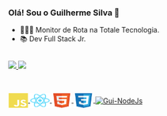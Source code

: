 ### Olá! Sou o Guilherme Silva 👋

- 👨🏽‍💻 Monitor de Rota na Totale Tecnologia. 
- 📚 Dev Full Stack Jr.
##
<div>
  <a href="https://github.com/Guisds">
  <img height="180em" src="https://github-readme-stats.vercel.app/api?username=Guisds&show_icons=true&theme=dark&include_all_commits=true&count_private=true"/>
  <img height="180em" src="https://github-readme-stats.vercel.app/api/top-langs/?username=Guisds&layout=compact&langs_count=7&theme=dark"/>
</div>
  
##
  
<div style="display: inline_block"><br>
  <img align="center" alt="Gui-Js" height="30" width="40" src="https://raw.githubusercontent.com/devicons/devicon/master/icons/javascript/javascript-plain.svg">
  <img align="center" alt="Gui-React" height="30" width="40" src="https://raw.githubusercontent.com/devicons/devicon/master/icons/react/react-original.svg">
  <img align="center" alt="Gui-HTML" height="30" width="40" src="https://raw.githubusercontent.com/devicons/devicon/master/icons/html5/html5-original.svg">
  <img align="center" alt="Gui-CSS" height="30" width="40" src="https://raw.githubusercontent.com/devicons/devicon/master/icons/css3/css3-original.svg">
  <img align="center" alt="Gui-NodeJs" height="30" width="40" img src="https://cdn.jsdelivr.net/gh/devicons/devicon/icons/nodejs/nodejs-original.svg" />
</div>
